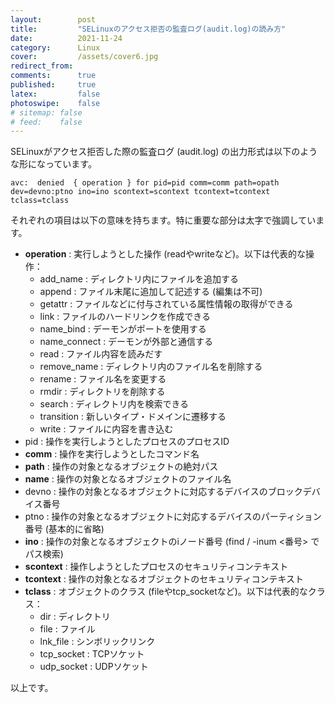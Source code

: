 ```yaml
---
layout:        post
title:         "SELinuxのアクセス拒否の監査ログ(audit.log)の読み方"
date:          2021-11-24
category:      Linux
cover:         /assets/cover6.jpg
redirect_from:
comments:      true
published:     true
latex:         false
photoswipe:    false
# sitemap: false
# feed:    false
---
```


SELinuxがアクセス拒否した際の監査ログ (audit.log) の出力形式は以下のような形になっています。

```
avc:  denied  { operation } for pid=pid comm=comm path=opath dev=devno:ptno ino=ino scontext=scontext tcontext=tcontext tclass=tclass
```

それぞれの項目は以下の意味を持ちます。特に重要な部分は太字で強調しています。
- **operation** : 実行しようとした操作 (readやwriteなど)。以下は代表的な操作：
  - add_name : ディレクトリ内にファイルを追加する
  - append : ファイル末尾に追加して記述する (編集は不可)
  - getattr : ファイルなどに付与されている属性情報の取得ができる
  - link : ファイルのハードリンクを作成できる
  - name_bind : デーモンがポートを使用する
  - name_connect : デーモンが外部と通信する
  - read : ファイル内容を読みだす
  - remove_name : ディレクトリ内のファイル名を削除する
  - rename : ファイル名を変更する
  - rmdir : ディレクトリを削除する
  - search : ディレクトリ内を検索できる
  - transition : 新しいタイプ・ドメインに遷移する
  - write : ファイルに内容を書き込む
- pid : 操作を実行しようとしたプロセスのプロセスID
- **comm** : 操作を実行しようとしたコマンド名
- **path** : 操作の対象となるオブジェクトの絶対パス
- **name** : 操作の対象となるオブジェクトのファイル名
- devno : 操作の対象となるオブジェクトに対応するデバイスのブロックデバイス番号
- ptno : 操作の対象となるオブジェクトに対応するデバイスのパーティション番号 (基本的に省略)
- **ino** : 操作の対象となるオブジェクトのiノード番号 (find / -inum \<番号> でパス検索)
- **scontext** : 操作しようとしたプロセスのセキュリティコンテキスト
- **tcontext** : 操作の対象となるオブジェクトのセキュリティコンテキスト
- **tclass** : オブジェクトのクラス (fileやtcp_socketなど)。以下は代表的なクラス：
  - dir : ディレクトリ
  - file : ファイル
  - lnk_file : シンボリックリンク
  - tcp_socket : TCPソケット
  - udp_socket : UDPソケット

以上です。
